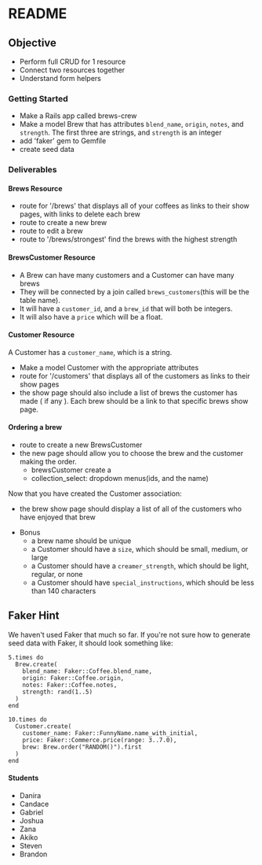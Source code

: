 # README

## Objective

* Perform full CRUD for 1 resource
* Connect two resources together
* Understand form helpers

### Getting Started

* Make a Rails app called brews-crew
* Make a model Brew that has attributes `blend_name`, `origin`, `notes`, and `strength`.  The first three are strings, and `strength` is an integer
* add 'faker' gem to Gemfile
* create seed data

### Deliverables

#### Brews Resource

* route for '/brews' that displays all of your coffees as links to their show pages, with links to delete each brew
* route to create a new brew
* route to edit a brew
* route to '/brews/strongest' find the brews with the highest strength

#### BrewsCustomer Resource
* A Brew can have many customers and a Customer can have many brews
* They will be connected by a join called `brews_customers`(this will be the table name). 
* It will have a `customer_id`, and a `brew_id` that will both be integers.
* It will also have a `price` which will be a float.

#### Customer Resource
A Customer has a `customer_name`, which is a string.

* Make a model Customer with the appropriate attributes
* route for '/customers' that displays all of the customers as links to their show pages
* the show page should also include a list of brews the customer has made ( if any ). Each brew should be a link to that specific brews show page.

#### Ordering a brew
* route to create a new BrewsCustomer
* the new page should allow you to choose the brew and the customer making the order.
  - brewsCustomer create a 
  - collection_select: dropdown menus(ids, and the name)

Now that you have created the Customer association:
* the brew show page should display a list of all of the customers who have enjoyed that brew

- Bonus
  * a brew name should be unique
  * a Customer should have a `size`, which should be small, medium, or large
  * a Customer should have a `creamer_strength`, which should be light, regular, or none
  * a Customer should have `special_instructions`, which should be less than 140 characters

## Faker Hint

We haven't used Faker that much so far.  If you're not sure how to generate seed data with Faker, it should look something like:
```
5.times do
  Brew.create(
    blend_name: Faker::Coffee.blend_name,
    origin: Faker::Coffee.origin,
    notes: Faker::Coffee.notes,
    strength: rand(1..5)
  )
end

10.times do
  Customer.create(
    customer_name: Faker::FunnyName.name_with_initial,
    price: Faker::Commerce.price(range: 3..7.0),
    brew: Brew.order("RANDOM()").first
  )
end
```

#### Students 
- Danira
- Candace
- Gabriel
- Joshua
- Zana
- Akiko
- Steven
- Brandon